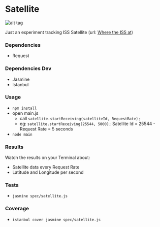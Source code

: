 # Satellite

![alt tag](http://www.bflab.com/images/satellite.png)  

Just an experiment tracking ISS Satellite (url: [Where the ISS at](http://wheretheiss.at))  

### Dependencies
- Request

### Dependencies Dev
- Jasmine
- Istanbul

### Usage
- ```npm install```
- open main.js
  - call ```satellite.startReceiving(satelliteId, RequestRate);```
  - eg: ```satellite.startReceiving(25544, 5000);```
  Satellite Id = 25544 - Request Rate = 5 seconds
- ```node main```

### Results
Watch the results on your Terminal about:  
  - Satellite data every Request Rate  
  - Latitude and Longitude per second

### Tests
- ```jasmine spec/satellite.js```

### Coverage
- ```istanbul cover jasmine spec/satellite.js```
